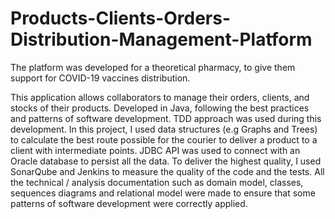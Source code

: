 # Products-Clients-Orders-Distribution-Management-Platform
The platform was developed for a theoretical pharmacy, to give them support for COVID-19 vaccines distribution.

This application allows collaborators to manage their orders, clients, and stocks of their products. Developed in Java, following the best practices and patterns of
software development. TDD approach was used during this development. In this project, I used data structures (e.g Graphs and Trees) to calculate the best route possible for the courier to deliver a product to a client with intermediate points. JDBC API was used to connect with an Oracle database to persist all the data. To deliver the highest quality, I used SonarQube and Jenkins to measure the quality of the code and the tests. All the technical / analysis documentation such as domain model, classes, sequences diagrams and relational model were made to ensure that some patterns of software development were correctly applied.
